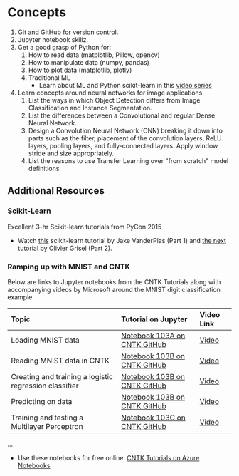 # Concepts

1. Git and GitHub for version control.
2. Jupyter notebook skillz.
1. Get a good grasp of Python for:
    1. How to read data (matplotlib, Pillow, opencv)
    2. How to manipulate data (numpy, pandas)
    3. How to plot data (matplotlib, plotly)
    4. Traditional ML
        - Learn about ML and Python scikit-learn in this [video series](https://www.youtube.com/playlist?list=PL5-da3qGB5ICeMbQuqbbCOQWcS6OYBr5A)
3. Learn concepts around neural networks for image applications.
    1.  List the ways in which Object Detection differs from Image Classification and Instance Segmentation.
    2.  List the differences between a Convolutional and regular Dense Neural Network.
    3.  Design a Convolution Neural Network (CNN) breaking it down into parts such as the filter, placement of the convolution layers, ReLU layers, pooling layers, and fully-connected layers.  Apply window stride and size appropriately.
    4.  List the reasons to use Transfer Learning over "from scratch" model definitions.

## Additional Resources

### Scikit-Learn

Excellent 3-hr Scikit-learn tutorials from PyCon 2015

- Watch [this](https://www.youtube.com/watch?v=L7R4HUQ-eQ0) scikit-learn tutorial by Jake VanderPlas (Part 1) and [the next](https://www.youtube.com/watch?v=oGqGxvqA9-k) tutorial by Olivier Grisel (Part 2).

### Ramping up with MNIST and CNTK

Below are links to Jupyter notebooks from the CNTK Tutorials along with accompanying videos by Microsoft around the MNIST digit classification example.

| Topic | Tutorial on Jupyter | Video Link |
|:------|:------|:------|
| Loading MNIST data | [Notebook 103A on CNTK GitHub](https://github.com/Microsoft/CNTK/blob/master/Tutorials/CNTK_103A_MNIST_DataLoader.ipynb) | [Video](https://www.youtube.com/watch?v=V3bT7lvm_EQ) |
| Reading MNIST data in CNTK | [Notebook 103B on CNTK GitHub](https://github.com/Microsoft/CNTK/blob/master/Tutorials/CNTK_103B_MNIST_LogisticRegression.ipynb) | [Video](https://www.youtube.com/watch?v=RbJh94AhHgw) |
| Creating and training a logistic regression classifier | [Notebook 103B on CNTK GitHub](https://github.com/Microsoft/CNTK/blob/master/Tutorials/CNTK_103B_MNIST_LogisticRegression.ipynb) | [Video](https://www.youtube.com/watch?v=9hfsVAXe2fY) |
| Predicting on data | [Notebook 103B on CNTK GitHub](https://github.com/Microsoft/CNTK/blob/master/Tutorials/CNTK_103B_MNIST_LogisticRegression.ipynb) | [Video](https://www.youtube.com/watch?v=JbhJv1OELlE) |
| Training and testing a Multilayer Perceptron | [Notebook 103C on CNTK GitHub](https://github.com/Microsoft/CNTK/blob/master/Tutorials/CNTK_103C_MNIST_MultiLayerPerceptron.ipynb) | [Video](https://www.youtube.com/watch?v=CRJZAN-fxRY) |
...


* Use these notebooks for free online:  [CNTK Tutorials on Azure Notebooks](https://notebooks.azure.com/cntk/libraries/tutorials)


